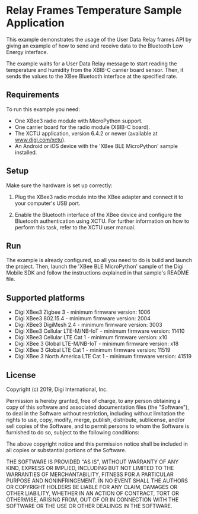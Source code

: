 Relay Frames Temperature Sample Application
===========================================

This example demonstrates the usage of the User Data Relay frames API by giving
an example of how to send and receive data to the Bluetooth Low Energy
interface.

The example waits for a User Data Relay message to start reading the temperature
and humidity from the XBIB-C carrier board sensor. Then, it sends the values to
the XBee Bluetooth interface at the specified rate.

Requirements
------------

To run this example you need:

* One XBee3 radio module with MicroPython support.
* One carrier board for the radio module (XBIB-C board).
* The XCTU application, version 6.4.2 or newer
  (available at www.digi.com/xctu).
* An Android or iOS device with the 'XBee BLE MicroPython' sample installed.


Setup
-----

Make sure the hardware is set up correctly:

1. Plug the XBee3 radio module into the XBee adapter and connect it to your
   computer's USB port.

2. Enable the Bluetooth interface of the XBee device and configure the
   Bluetooth authentication using XCTU.
   For further information on how to perform this task, refer to the
   XCTU user manual.

Run
---

The example is already configured, so all you need to do is build and launch
the project. Then, launch the 'XBee BLE MicroPython' sample of the Digi Mobile
SDK and follow the instructions explained in that sample's README file.

Supported platforms
-------------------

* Digi XBee3 Zigbee 3 - minimum firmware version: 1006
* Digi XBee3 802.15.4 - minimum firmware version: 2004
* Digi XBee3 DigiMesh 2.4 - minimum firmware version: 3003
* Digi XBee3 Cellular LTE-M/NB-IoT - minimum firmware version: 11410
* Digi XBee3 Cellular LTE Cat 1 - minimum firmware version: x10
* Digi XBee 3 Global LTE-M/NB-IoT - minimum firmware version: x18
* Digi XBee 3 Global LTE Cat 1 - minimum firmware version: 11519
* Digi XBee 3 North America LTE Cat 1 - minimum firmware version: 41519

License
-------

Copyright (c) 2019, Digi International, Inc.

Permission is hereby granted, free of charge, to any person obtaining a copy
of this software and associated documentation files (the "Software"), to deal
in the Software without restriction, including without limitation the rights
to use, copy, modify, merge, publish, distribute, sublicense, and/or sell
copies of the Software, and to permit persons to whom the Software is
furnished to do so, subject to the following conditions:

The above copyright notice and this permission notice shall be included in all
copies or substantial portions of the Software.

THE SOFTWARE IS PROVIDED "AS IS", WITHOUT WARRANTY OF ANY KIND, EXPRESS OR
IMPLIED, INCLUDING BUT NOT LIMITED TO THE WARRANTIES OF MERCHANTABILITY,
FITNESS FOR A PARTICULAR PURPOSE AND NONINFRINGEMENT. IN NO EVENT SHALL THE
AUTHORS OR COPYRIGHT HOLDERS BE LIABLE FOR ANY CLAIM, DAMAGES OR OTHER
LIABILITY, WHETHER IN AN ACTION OF CONTRACT, TORT OR OTHERWISE, ARISING FROM,
OUT OF OR IN CONNECTION WITH THE SOFTWARE OR THE USE OR OTHER DEALINGS IN THE
SOFTWARE.
